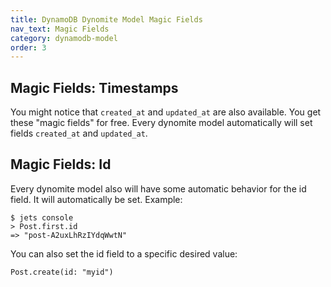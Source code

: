 ```yaml
---
title: DynamoDB Dynomite Model Magic Fields
nav_text: Magic Fields
category: dynamodb-model
order: 3
---
```


## Magic Fields: Timestamps

You might notice that `created_at` and `updated_at` are also available. You get these "magic fields" for free. Every dynomite model automatically will set fields `created_at` and `updated_at`.

## Magic Fields: Id

Every dynomite model also will have some automatic behavior for the id field. It will automatically be set. Example:

    $ jets console
    > Post.first.id
    => "post-A2uxLhRzIYdqWwtN"

You can also set the id field to a specific desired value:

    Post.create(id: "myid")
